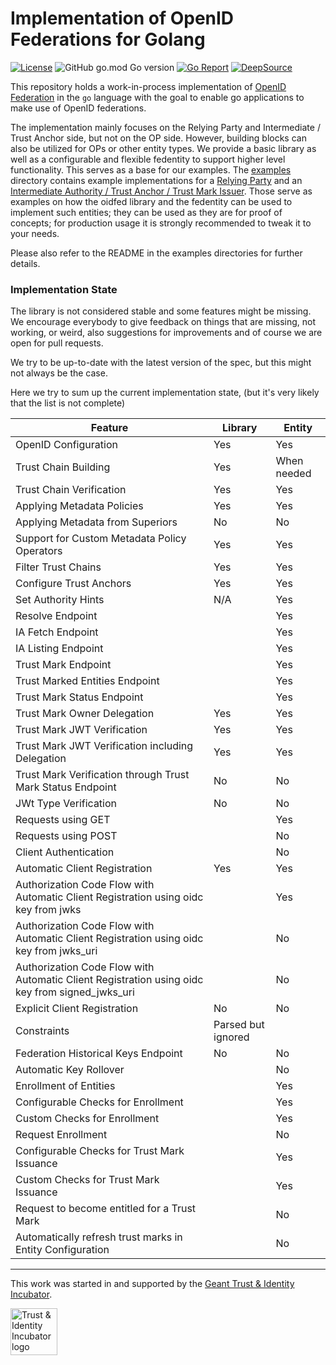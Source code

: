 # Implementation of OpenID Federations for Golang

[![License](https://img.shields.io/github/license/zachmann/go-oidfed.svg)](https://github.com/zachmann/go-oidfed/blob/master/LICENSE)
![GitHub go.mod Go version](https://img.shields.io/github/go-mod/go-version/zachmann/go-oidfed)
[![Go Report](https://goreportcard.com/badge/github.com/zachmann/go-oidfed)](https://goreportcard.com/report/github.com/zachmann/go-oidfed)
[![DeepSource](https://deepsource.io/gh/zachmann/go-oidfed.svg/?label=active+issues&show_trend=true)](https://deepsource.io/gh/zachmann/go-oidfed/?ref=repository-badge)

[//]: # ([![Release date]&#40;https://img.shields.io/github/release-date/zachmann/go-oidfed.svg&#41;]&#40;https://github.com/zachmann/go-oidfed/releases/latest&#41;)
[//]: # ([![Release version]&#40;https://img.shields.io/github/release/zachmann/go-oidfed.svg&#41;]&#40;https://github.com/zachmann/go-oidfed/releases/latest&#41;)

This repository holds a work-in-process implementation of
[OpenID Federation](https://openid.github.io/federation/main.html) in the `go` language with the goal to enable go applications to make 
use of OpenID federations.

The implementation mainly focuses on the Relying Party and Intermediate / Trust Anchor side, but not on the OP side. However, building blocks can also be utilized for OPs or other entity types.
We provide a basic library as well as a configurable and flexible fedentity to support higher level functionality. This serves as a base for our examples.
The [examples](https://github.com/zachmann/go-oidfed/tree/master/examples) directory contains example 
implementations for a [Relying Party](https://github.com/zachmann/go-oidfed/tree/master/examples/rp) and an 
[Intermediate Authority / Trust Anchor / Trust Mark Issuer](https://github.com/zachmann/go-oidfed/tree/master/examples/ta). Those serve 
as examples on how the oidfed 
library and the fedentity can be used to implement such entities;
they can be used as they are for proof of concepts;
for production usage it is strongly recommended to tweak it to your needs.

Please also refer to the README in the examples directories for further details.

### Implementation State

The library is not considered stable and some features might be missing. We encourage everybody to give feedback on 
things that are missing, not working, or weird, also suggestions for improvements and of course we are open for pull 
requests.

We try to be up-to-date with the latest version of the spec, but this might not
always be the case.


Here we try to sum up the current implementation state, (but it's very likely
that the list is not complete)

| Feature                                                                                        | Library            | Entity      |
| ---                                                                                            | ---                | ---         |
| OpenID Configuration                                                                           | Yes                | Yes         |
| Trust Chain Building                                                                           | Yes                | When needed |
| Trust Chain Verification                                                                       | Yes                | Yes         |
| Applying Metadata Policies                                                                     | Yes                | Yes         |
| Applying Metadata from Superiors                                                               | No                 | No          |
| Support for Custom Metadata Policy Operators                                                   | Yes                | Yes         |
| Filter Trust Chains                                                                            | Yes                | Yes         |
| Configure Trust Anchors                                                                        | Yes                | Yes         |
| Set Authority Hints                                                                            | N/A                | Yes         |
| Resolve Endpoint                                                                               |                    | Yes         |
| IA Fetch Endpoint                                                                              |                    | Yes         |
| IA Listing Endpoint                                                                            |                    | Yes         |
| Trust Mark Endpoint                                                                            |                    | Yes         |
| Trust Marked Entities Endpoint                                                                 |                    | Yes         |
| Trust Mark Status Endpoint                                                                     |                    | Yes         |
| Trust Mark Owner Delegation                                                                    | Yes                | Yes         |
| Trust Mark JWT Verification                                                                    | Yes                | Yes         |
| Trust Mark JWT Verification including Delegation                                               | Yes                | Yes         |
| Trust Mark Verification through Trust Mark Status Endpoint                                     | No                 | No          |
| JWt Type Verification                                                                          | No                 | No          |
| Requests using GET                                                                             |                    | Yes         |
| Requests using POST                                                                            |                    | No          |
| Client Authentication                                                                          |                    | No          |
| Automatic Client Registration                                                                  | Yes                | Yes         |
| Authorization Code Flow with Automatic Client Registration using oidc key from jwks            |                    | Yes         |
| Authorization Code Flow with Automatic Client Registration using oidc key from jwks_uri        |                    | No          |
| Authorization Code Flow with Automatic Client Registration using oidc key from signed_jwks_uri |                    | No          |
| Explicit Client Registration                                                                   | No                 | No          |
| Constraints                                                                                    | Parsed but ignored |             |
| Federation Historical Keys Endpoint                                                            | No                 | No          |
| Automatic Key Rollover                                                                         |                    | No          |
| Enrollment of Entities                                                                         |                    | Yes         |
| Configurable Checks for Enrollment                                                             |                    | Yes         |
| Custom Checks for Enrollment                                                                   |                    | Yes         |
| Request Enrollment                                                                             |                    | No          |
| Configurable Checks for Trust Mark Issuance                                                    |                    | Yes         |
| Custom Checks for Trust Mark Issuance                                                          |                    | Yes         |
| Request to become entitled for a Trust Mark                                                    |                    | No          |
| Automatically refresh trust marks in Entity Configuration                                      |                    | No          |



---


This work was started in and supported by the
[Geant Trust & Identity Incubator](https://connect.geant.org/trust-and-identity-incubator).

<img src="https://wiki.geant.org/download/attachments/120500419/incubator_logo.jpg" alt="Trust & Identity Incubator logo" height="75"/>
